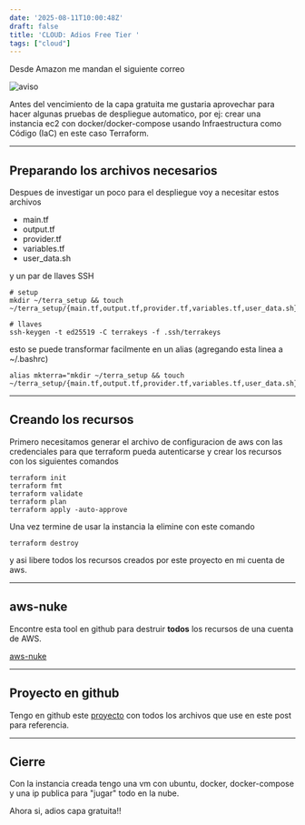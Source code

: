 ```yaml
---
date: '2025-08-11T10:00:48Z'
draft: false
title: 'CLOUD: Adios Free Tier '
tags: ["cloud"]
---
```


Desde Amazon me mandan el siguiente correo

![aviso](/img/aws_freetier/capa_gratuita.png)

Antes del vencimiento de la capa gratuita me gustaria aprovechar para hacer algunas pruebas de despliegue automatico, por ej: crear una instancia ec2 con docker/docker-compose usando Infraestructura como Código (IaC) en este caso Terraform.

---
## Preparando los archivos necesarios

Despues de investigar un poco para el despliegue voy a necesitar estos archivos

- main.tf
- output.tf
- provider.tf
- variables.tf
- user_data.sh

y un par de llaves SSH

```shell
# setup
mkdir ~/terra_setup && touch ~/terra_setup/{main.tf,output.tf,provider.tf,variables.tf,user_data.sh}

# llaves
ssh-keygen -t ed25519 -C terrakeys -f .ssh/terrakeys
```

esto se puede transformar facilmente en un alias (agregando esta linea a ~/.bashrc)

```shell
alias mkterra="mkdir ~/terra_setup && touch ~/terra_setup/{main.tf,output.tf,provider.tf,variables.tf,user_data.sh}"
```

---
## Creando los recursos
Primero necesitamos generar el archivo de configuracion de aws con las credenciales para que terraform pueda autenticarse y crear los recursos con los siguientes comandos

```shell
terraform init
terraform fmt	
terraform validate
terraform plan
terraform apply -auto-approve
```

Una vez termine de usar la instancia la elimine con este comando  

```shell
terraform destroy
```

y asi libere todos los recursos creados por este proyecto en mi cuenta de aws.

---
## aws-nuke
Encontre esta tool en github para destruir **todos** los recursos de una cuenta de AWS. 

[aws-nuke](https://github.com/ekristen/aws-nuke)

---
## Proyecto en github
Tengo en github este [proyecto](https://github.com/pgraffigna/terraform_cloud_deploy/tree/main) con todos los archivos que use en este post para referencia.

---
## Cierre
Con la instancia creada tengo una vm con ubuntu, docker, docker-compose y una ip publica para "jugar" todo en la nube. 

Ahora si, adios capa gratuita!!